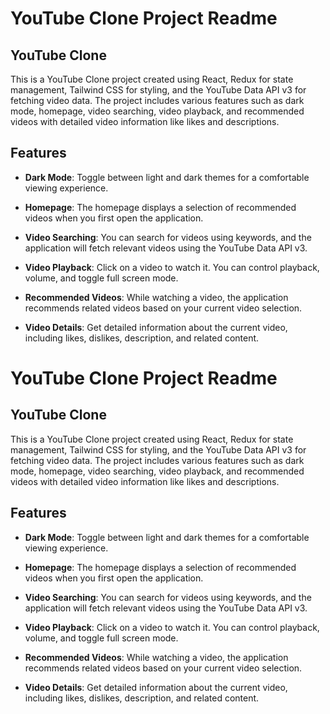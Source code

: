 # YouTube Clone Project Readme

## YouTube Clone

This is a YouTube Clone project created using React, Redux for state management, Tailwind CSS for styling, and the YouTube Data API v3 for fetching video data. The project includes various features such as dark mode, homepage, video searching, video playback, and recommended videos with detailed video information like likes and descriptions.

## Features

- **Dark Mode**: Toggle between light and dark themes for a comfortable viewing experience.

- **Homepage**: The homepage displays a selection of recommended videos when you first open the application.

- **Video Searching**: You can search for videos using keywords, and the application will fetch relevant videos using the YouTube Data API v3.

- **Video Playback**: Click on a video to watch it. You can control playback, volume, and toggle full screen mode.

- **Recommended Videos**: While watching a video, the application recommends related videos based on your current video selection.

- **Video Details**: Get detailed information about the current video, including likes, dislikes, description, and related content.

# YouTube Clone Project Readme

## YouTube Clone

This is a YouTube Clone project created using React, Redux for state management, Tailwind CSS for styling, and the YouTube Data API v3 for fetching video data. The project includes various features such as dark mode, homepage, video searching, video playback, and recommended videos with detailed video information like likes and descriptions.

## Features

- **Dark Mode**: Toggle between light and dark themes for a comfortable viewing experience.

- **Homepage**: The homepage displays a selection of recommended videos when you first open the application.

- **Video Searching**: You can search for videos using keywords, and the application will fetch relevant videos using the YouTube Data API v3.

- **Video Playback**: Click on a video to watch it. You can control playback, volume, and toggle full screen mode.

- **Recommended Videos**: While watching a video, the application recommends related videos based on your current video selection.

- **Video Details**: Get detailed information about the current video, including likes, dislikes, description, and related content.

